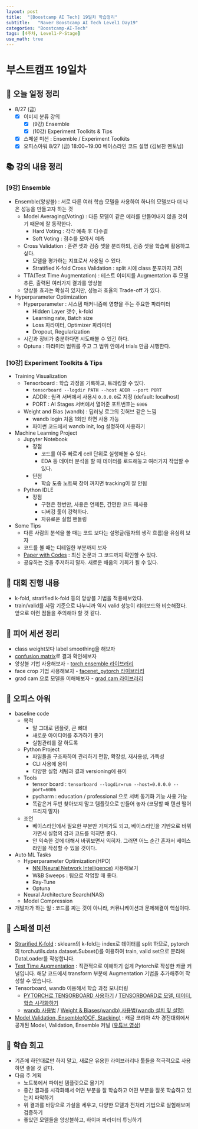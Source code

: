 ```yaml
---
layout: post
title:  "[Boostcamp AI Tech] 19일차 학습정리"
subtitle:   "Naver Boostcamp AI Tech Level1 Day19"
categories: "Boostcamp-AI-Tech"
tags: [4주차, Level1-P-Stage]
use_math: true
---
```


# 부스트캠프 19일차

## 📝 오늘 일정 정리

* 8/27 (금)
  - [x] 이미지 분류 강의
    - [x] (9강) Ensemble
    - [x] (10강) Experiment Toolkits & Tips
  - [x] 스페셜 미션 : Ensemble / Experiment Toolkits
  - [x] 오피스아워 8/27 (금) 18:00~19:00 베이스라인 코드 설명 (김보찬 멘토님)

## 📚 강의 내용 정리

### [9강] Ensemble

* Ensemble(앙상블) : 서로 다른 여러 학습 모델을 사용하여 하나의 모델보다 더 나은 성능을 만들고자 하는 것
  * Model Averaging(Voting) : 다른 모델이 같은 에러를 만들어내지 않을 것이기 때문에 잘 동작한다.
    * Hard Voting : 각각 예측 후 다수결
    * Soft Voting : 점수를 모아서 예측
  * Cross Validation : 훈련 셋과 검증 셋을 분리하되, 검증 셋을 학습에 활용하고 싶다.
    * 모델을 평가하는 지표로서 사용될 수 있다.
    * Stratified K-fold Cross Validation : split 시에 class 분포까지 고려
  * TTA(Test Time Augmentation) : 테스트 이미지를 Augmentation 후 모델 추론, 출력된 여러가지 결과를 앙상블
  * 앙상블 효과는 확실히 있지만, 성능과 효율의 Trade-off 가 있다.
* Hyperparameter Optimization
  * Hyperparameter : 시스템 매커니즘에 영향을 주는 주요한 파라미터
    * Hidden Layer 갯수, k-fold
    * Learning rate, Batch size
    * Loss 파라미터, Optimizer 파라미터
    * Dropout, Regularization
  * 시간과 장비가 충분하다면 시도해볼 수 있긴 하다.
  * Optuna : 파라미터 범위를 주고 그 범위 안에서 trials 만큼 시행한다.

### [10강] Experiment Toolkits & Tips

* Training Visualization
  * Tensorboard : 학습 과정을 기록하고, 트래킹할 수 있다.
    * `tensorboard --logdir PATH --host ADDR --port PORT`
    * ADDR : 원격 서버에서 사용시 `0.0.0.0`로 지정 (default: localhost)
    * PORT : AI Stages 서버에서 열어준 포트번호는 `6006`
  * Weight and Bias (wandb) : 딥러닝 로그의 깃허브 같은 느낌
    * wandb login 처음 1회만 하면 사용 가능
    * 파이썬 코드에서 wandb init, log 설정하여 사용하기
* Machine Learning Project
  * Jupyter Notebook
    * 장점
      * 코드를 아주 빠르게 cell 단위로 실행해볼 수 있다.
      * EDA 등 데이터 분석을 할 때 데이터를 로드해놓고 여러가지 작업할 수 있다.
    * 단점
      * 학습 도중 노트북 창이 꺼지면 tracking이 잘 안됨
  * Python IDLE
    * 장점
      * 구현은 한번만, 사용은 언제든, 간편한 코드 재사용
      * 디버깅 툴이 강력하다.
      * 자유로운 실험 핸들링
* Some Tips
  * 다른 사람의 분석을 볼 때는 코드 보다는 설명글(필자의 생각 흐름)을 유심히 보자
  * 코드를 볼 때는 디테일한 부분까지 보자
  * [Paper with Codes](https://paperswithcode.com/) : 최신 논문과 그 코드까지 확인할 수 있다.
  * 공유하는 것을 주저하지 말자. 새로운 배움의 기회가 될 수 있다.

## 🚩 대회 진행 내용

* k-fold, stratified k-fold 등의 앙상블 기법을 적용해보았다.
* train/valid를 사람 기준으로 나누니까 역시 valid 성능이 리더보드와 비슷해졌다. 앞으로 이런 점들을 주의해야 할 것 같다.

## 🌱 피어 세션 정리

* class weight보다 label smoothing을 해보자
* [confusion matrix](https://scikit-learn.org/stable/modules/generated/sklearn.metrics.confusion_matrix.html)로 결과 확인해보자
* 앙상블 기법 사용해보자 - [torch ensemble 라이브러리](https://ensemble-pytorch.readthedocs.io/en/latest/quick_start.html)
* face crop 기법 사용해보자 - [facenet_pytorch 라이브러리](https://github.com/timesler/facenet-pytorch)
* grad cam 으로 모델을 이해해보자 - [grad cam 라이브러리](https://github.com/jacobgil/pytorch-grad-cam)

## 💎 오피스 아워

* baseline code 
  * 목적
    * 말 그대로 템플릿, 큰 뼈대
    * 새로운 아이디어를 추가하기 좋기
    * 실험관리를 잘 하도록
  * Python Project
    * 파일들을 구조화하여 관리하기 편함, 확장성, 재사용성, 가독성
    * CLI 사용에 용이
    * 다양한 실험 세팅과 결과 versioning에 용이
  * Tools
    * tensor board : `tensorboard --logdir=run --host=0.0.0.0 --port=6006`
    * pycharm : education / professional 으로 서버 동기화 기능 사용 가능
    * 똑같은거 두번 찾아보지 말고 템플릿으로 만들어 놓자 (코딩할 때 텐션 떨어뜨리지 말자)
  * 조언
    * 베이스라인에서 필요한 부분만 가져가도 되고, 베이스라인을 기반으로 바꿔가면서 실험의 감과 코드를 익히면 좋다.
    * 안 익숙한 것에 대해서 바꿔보면서 익히자. 그러면 어느 순간 혼자서 베이스라인을 작성할 수 있을 것이다.
* Auto ML Tasks
  * Hyperparameter Optimization(HPO)
    * [NNI(Neural Network Intelligence)](https://github.com/microsoft/nni) 사용해보기
    * W&B Sweeps : 팀으로 작업할 때 좋다.
    * Ray-Tune
    * Optuna
  * Neural Architecture Search(NAS)
  * Model Compression
* 개발자가 하는 일 : 코드를 짜는 것이 아니라, 커뮤니케이션과 문제해결이 핵심이다.

## 🔎 스페셜 미션

* [Strarified K-fold](https://stackoverflow.com/questions/60883696/k-fold-cross-validation-using-dataloaders-in-pytorch) : sklearn의 k-fold는 index로 데이터를 split 하므로, pytorch의 torch.utils.data.dataset.Subset()를 이용하여 train, valid set으로 분리해 DataLoader를 작성합니다.
* [Test Time Augmentation](https://www.kaggle.com/luyujia/pytorch-my-tta-function-easy-to-understand) : 직관적으로 이해하기 쉽게 Pytorch로 작성한 캐글 커널입니다. 해당 코드에서 transform 부분에 Augmentation 기법을 추가해주어 작성할 수 있습니다.
* Tensorboard, wandb 이용해서 학습 과정 모니터링
  * [PYTORCH로 TENSORBOARD 사용하기](https://tutorials.pytorch.kr/recipes/recipes/tensorboard_with_pytorch.html) / [TENSORBOARD로 모델, 데이터, 학습 시각화하기](https://tutorials.pytorch.kr/intermediate/tensorboard_tutorial.html)
  * [wandb 사용법](https://docs.wandb.ai/guides/integrations/pytorch) / [Weight & Biases(wandb) 사용법(wandb 설치 및 설명)](https://greeksharifa.github.io/references/2020/06/10/wandb-usage/)
* [Model Validation, Ensemble(OOF, Stacking)](https://www.kaggle.com/kcs93023/kakr-4th-seminar-model-validation-ensemble) : 캐글 코리아 4차 경진대회에서 공개된 Model, Validation, Ensemble 커널 ([유튜브 영상](https://youtu.be/G6i4folb2jo))

## 🚀 학습 회고

* 기존에 하던대로만 하지 말고, 새로운 유용한 라이브러리나 툴들을 적극적으로 사용하면 좋을 것 같다.
* 다음 주 계획
  * 노트북에서 파이썬 템플릿으로 옮기기
  * 중간 결과를 시각화해서 어떤 부분을 잘 학습하고 어떤 부분을 잘못 학습하고 있는지 파악하기
  * 위 결과를 바탕으로 가설을 세우고, 다양한 모델과 전처리 기법으로 실험해보며 검증하기
  * 좋았던 모델들을 앙상블하고, 하이퍼 파라미터 튜닝하기

